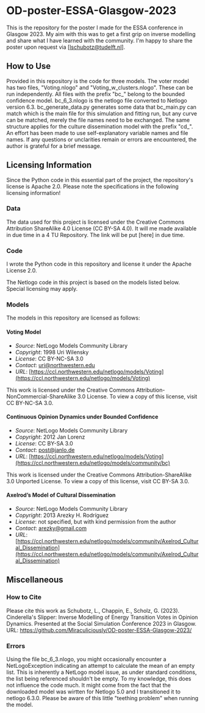 # OD-poster-ESSA-Glasgow-2023

This is the repository for the poster I made for the ESSA conference in Glasgow 2023. My aim with this was to get a first grip on inverse modelling and share what I have learned with the community. I'm happy to share the poster upon request via [lschubotz@tudelft.nl].

## How to Use

Provided in this repository is the code for three models. The voter model has two files, "Voting.nlogo" and "Voting_w_clusters.nlogo". These can be run independently.
All files with the prefix "bc_" belong to the bounded confidence model. bc_6_3.nlogo is the netlogo file converted to Netlogo version 6.3. bc_generate_data.py generates some data that bc_main.py can match which is the main file for this simulation and fitting run, but any curve can be matched, merely the file names need to be exchanged.
The same structure applies for the culture dissemination model with the prefix "cd_".
An effort has been made to use self-explanatory variable names and file names. If any questions or unclarities remain or errors are encountered, the author is grateful for a brief message.


## Licensing Information

Since the Python code in this essential part of the project, the repository's license is Apache 2.0. Please note the specifications in the following licensing information!

### Data
The data used for this project is licensed under the Creative Commons Attribution ShareAlike 4.0 License (CC BY-SA 4.0). It will me made available in due time in a 4 TU Repository. The link will be put [here] in due time.

### Code
I wrote the Python code in this repository and license it under the Apache License 2.0.

The Netlogo code in this project is based on the models listed below. Special licensing may apply.

### Models
The models in this repository are licensed as follows:

#### Voting Model
- *Source*: NetLogo Models Community Library
- *Copyright*: 1998 Uri Wilensky
- *License*: CC BY-NC-SA 3.0
- *Contact*: uri@northwestern.edu
- *URL*: [https://ccl.northwestern.edu/netlogo/models/Voting](https://ccl.northwestern.edu/netlogo/models/Voting)

This work is licensed under the Creative Commons Attribution-NonCommercial-ShareAlike 3.0 License. To view a copy of this license, visit CC BY-NC-SA 3.0.

#### Continuous Opinion Dynamics under Bounded Confidence
- *Source*: NetLogo Models Community Library
- *Copyright*: 2012 Jan Lorenz
- *License*: CC BY-SA 3.0
- *Contact*: post@janlo.de
- *URL*: [https://ccl.northwestern.edu/netlogo/models/Voting](https://ccl.northwestern.edu/netlogo/models/community/bc)

This work is licensed under the Creative Commons Attribution-ShareAlike 3.0 Unported License. To view a copy of this license, visit CC BY-SA 3.0.

#### Axelrod’s Model of Cultural Dissemination
- *Source*: NetLogo Models Community Library
- *Copyright*: 2013 Arezky H. Rodríguez
- *License*: not specified, but with kind permission from the author
- *Contact*: arezky@gmail.com
- *URL*: [https://ccl.northwestern.edu/netlogo/models/community/Axelrod_Cultural_Dissemination](https://ccl.northwestern.edu/netlogo/models/community/Axelrod_Cultural_Dissemination)

## Miscellaneous

### How to Cite

Please cite this work as
Schubotz, L.,  Chappin, E., Scholz, G. (2023). Cinderella's Slipper: Inverse Modelling of Energy Transition Votes in Opinion Dynamics. Presented at the Social Simulation Conference 2023 in Glasgow. URL: https://github.com/Miraculiciously/OD-poster-ESSA-Glasgow-2023/

### Errors

Using the file bc_6_3.nlogo, you might occasionally encounter a NetLogoException indicating an attempt to calculate the mean of an empty list. This is inherently a NetLogo model issue, as under standard conditions, the list being referenced shouldn't be empty. To my knowledge, this does not influence the code much. It might come from the fact that the downloaded model was wirtten for Netlogo 5.0 and I transitioned it to netlogo 6.3.0. Please be aware of this little "teething problem" when running the model.
